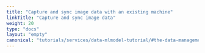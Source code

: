 ```yaml
---
title: "Capture and sync image data with an existing machine"
linkTitle: "Capture and sync image data"
weight: 20
type: "docs"
layout: "empty"
canonical: "tutorials/services/data-mlmodel-tutorial/#the-data-management-service"
---
```

